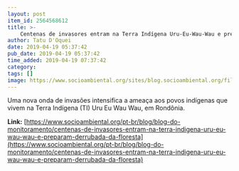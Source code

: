 ```yaml
---
layout: post
item_id: 2564568612
title: >-
    Centenas de invasores entram na Terra Indígena Uru-Eu-Wau-Wau e preparam derrubada da floresta
author: Tatu D'Oquei
date: 2019-04-19 05:37:42
pub_date: 2019-04-19 05:37:42
time_added: 2019-04-19 07:37:42
category: 
tags: []
image: https://www.socioambiental.org/sites/blog.socioambiental.org/files/styles/twitter-card/public/blogs/_121a9641.jpg?itok=WzVUKkH6
---
```


Uma nova onda de invasões intensifica a ameaça aos povos indígenas que vivem na Terra Indígena (TI) Uru Eu Wau Wau, em Rondônia.

**Link:** [https://www.socioambiental.org/pt-br/blog/blog-do-monitoramento/centenas-de-invasores-entram-na-terra-indigena-uru-eu-wau-wau-e-preparam-derrubada-da-floresta](https://www.socioambiental.org/pt-br/blog/blog-do-monitoramento/centenas-de-invasores-entram-na-terra-indigena-uru-eu-wau-wau-e-preparam-derrubada-da-floresta)

